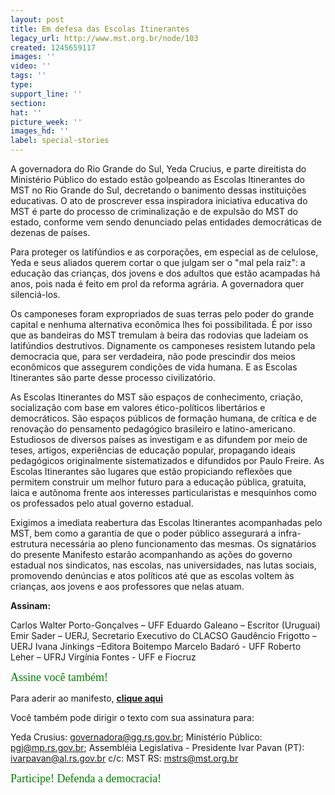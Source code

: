 ```yaml
---
layout: post
title: Em defesa das Escolas Itinerantes
legacy_url: http://www.mst.org.br/node/103
created: 1245659117
images: ''
video: ''
tags: ''
type: 
support_line: ''
section: 
hat: ''
picture_week: ''
images_hd: ''
label: special-stories
---
```

A governadora do Rio Grande do Sul, Yeda Crucius, e parte direitista do Ministério Público do estado estão golpeando as Escolas Itinerantes do MST no Rio Grande do Sul, decretando o banimento dessas instituições educativas. O ato de proscrever essa inspiradora iniciativa educativa do MST é parte do processo de criminalização e de expulsão do MST do estado, conforme vem sendo denunciado pelas entidades democráticas de dezenas de países.

Para proteger os latifúndios e as corporações, em especial as de celulose, Yeda e seus aliados querem cortar o que julgam ser o "mal pela raiz": a educação das crianças, dos jovens e dos adultos que estão acampadas há anos, pois nada é feito em prol da reforma agrária. A governadora quer silenciá-los.

Os camponeses foram expropriados de suas terras pelo poder do grande capital e nenhuma alternativa econômica lhes foi possibilitada. É por isso que as bandeiras do MST tremulam à beira das rodovias que ladeiam os latifúndios destrutivos. Dignamente os camponeses resistem lutando pela democracia que, para ser verdadeira, não pode prescindir dos meios econômicos que assegurem condições de vida humana. E as Escolas Itinerantes são parte desse processo civilizatório.

As Escolas Itinerantes do MST são espaços de conhecimento, criação, socialização com base em valores ético-políticos libertários e democráticos. São espaços públicos de formação humana, de crítica e de renovação do pensamento pedagógico brasileiro e latino-americano. Estudiosos de diversos países as investigam e as difundem por meio de teses, artigos, experiências de educação popular, propagando ideais pedagógicos originalmente sistematizados e difundidos por Paulo Freire. As Escolas Itinerantes são lugares que estão propiciando reflexões que permitem construir um melhor futuro para a educação pública, gratuita, laica e autônoma frente aos interesses particularistas e mesquinhos como os professados pelo atual governo estadual.

Exigimos a imediata reabertura das Escolas Itinerantes acompanhadas pelo MST, bem como a garantia de que o poder público assegurará a infra-estrutura necessária ao pleno funcionamento das mesmas. Os signatários do presente Manifesto estarão acompanhando as ações do governo estadual nos sindicatos, nas escolas, nas universidades, nas lutas sociais, promovendo denúncias e atos políticos até que as escolas voltem às crianças, aos jovens e aos professores que nelas atuam.

<b>Assinam:</b>

Carlos Walter Porto-Gonçalves – UFF
Eduardo Galeano – Escritor (Uruguai)
Emir Sader – UERJ, Secretario Executivo do CLACSO
Gaudêncio Frigotto – UERJ
Ivana Jinkings –Editora Boitempo
Marcelo Badaró - UFF
Roberto Leher – UFRJ
Virgínia Fontes - UFF e Fiocruz

<font face="Eras Bold ITC" size="4" color="#008000">Assine você também!</font>

Para aderir ao manifesto, <b><a href="http://www.PetitionOnline.com/05032009/">clique aqui</a></b>
 
Você também pode dirigir o texto com sua assinatura para:

Yeda Crusius: governadora@gg.rs.gov.br; Ministério Público: pgj@mp.rs.gov.br; Assembléia Legislativa - Presidente Ivar Pavan (PT): ivarpavan@al.rs.gov.br
c/c: MST RS: mstrs@mst.org.br

<font face="Eras Bold ITC" size="4" color="#008000">Participe! Defenda a democracia!</font>




